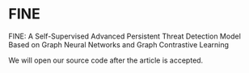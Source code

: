 # FINE
FINE: A Self-Supervised Advanced Persistent Threat Detection Model Based on Graph Neural Networks and Graph Contrastive Learning

We will open our source code after the article is accepted.
